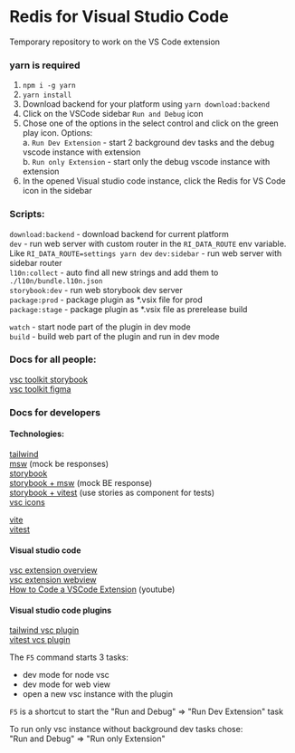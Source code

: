 # Redis for Visual Studio Code

Temporary repository to work on the VS Code extension  

### yarn is required
1. `npm i -g yarn`
1. `yarn install`
1. Download backend for your platform using `yarn download:backend`
1. Click on the VSCode sidebar `Run and Debug` icon
1. Chose one of the options in the select control and click on the green play icon. Options:  
  a. `Run Dev Extension` - start 2 background dev tasks and the debug vscode instance with extension  
  b. `Run only Extension` - start only the debug vscode instance with extension  
1. In the opened Visual studio code instance, click the Redis for VS Code icon in the sidebar  



### Scripts:  
`download:backend` - download backend for current platform   
`dev` - run web server with custom router in the `RI_DATA_ROUTE` env variable. Like `RI_DATA_ROUTE=settings yarn dev`
`dev:sidebar` - run web server with sidebar router   
`l10n:collect` - auto find all new strings and add them to `./l10n/bundle.l10n.json`  
`storybook:dev` - run web storybook dev server  
`package:prod` - package plugin as *.vsix file for prod  
`package:stage` - package plugin as *.vsix file as prerelease build   

`watch` - start node part of the plugin in dev mode   
`build` - build web part of the plugin and run in dev mode  

### Docs for all people:
[vsc toolkit storybook](https://microsoft.github.io/vscode-webview-ui-toolkit/)  
[vsc toolkit figma](https://www.figma.com/file/PYCyGCOqN7gCFRnoPnbgqH/Visual-Studio-Code-Toolkit-(Community)?type=design&node-id=1-2&mode=design&t=IfTmvBc9Bh8KuMTy-0) 

### Docs for developers
#### Technologies:
[tailwind](https://tailwindcss.com/)  
[msw](https://mswjs.io/) (mock be responses)  
[storybook ](https://storybook.js.org/)  
[storybook + msw](https://github.com/mswjs/msw-storybook-addon) (mock BE response)   
[storybook + vitest](https://storybook.js.org/addons/@storybook/testing-react) (use stories as component for tests)   
[vsc icons](https://react-icons.github.io/react-icons/icons?name=vsc)  

[vite](https://vitejs.dev/)  
[vitest](https://vitest.dev/)  

#### Visual studio code
[vsc extension overview](https://code.visualstudio.com/api/extension-guides/overview)  
[vsc extension webview ](https://code.visualstudio.com/api/extension-guides/webview)  
[How to Code a VSCode Extension](https://youtu.be/a5DX5pQ9p5M) (youtube)   
 

#### Visual studio code plugins
[tailwind vsc plugin](https://marketplace.visualstudio.com/items?itemName=bradlc.vscode-tailwindcss)   
[vitest vcs plugin](https://marketplace.visualstudio.com/items?itemName=ZixuanChen.vitest-explorer)  

The `F5` command starts 3 tasks:  
  * dev mode for node vsc  
  * dev mode for web view  
  * open a new vsc instance with the plugin  

`F5` is a shortcut to start the "Run and Debug" => "Run Dev Extension" task  

To run only vsc instance without background dev tasks chose:  
  "Run and Debug" => "Run only Extension"  
